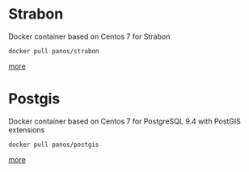# Strabon
Docker container based on Centos 7 for Strabon

    docker pull panos/strabon

[more](/strabon/README.md)


# Postgis
Docker container based on Centos 7 for PostgreSQL 9.4 with PostGIS extensions

    docker pull panos/postgis

[more](/postgis/README.md)

